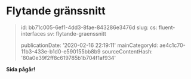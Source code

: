 Flytande gränssnitt
===================

> id: bb71c005-6ef1-4dd3-8fae-843286e3476d
> slug:
> 	cs: fluent-interfaces
> 	sv: flytande-graenssnitt
> 
> publicationDate: '2020-02-16 22:19:11'
> mainCategoryId: ae4c1c70-11b3-433e-b1d0-e590155bb8b9
> sourceContentHash: '80a0e39f2ff8c619785b1b704f1af934'

**Sida pågår!**
